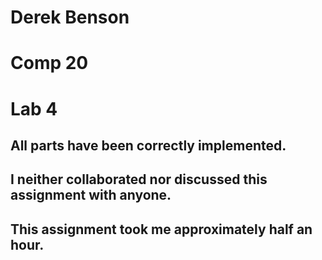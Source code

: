 # Derek Benson 
# Comp 20
# Lab 4

## All parts have been correctly implemented.
## I neither collaborated nor discussed this assignment with anyone.
## This assignment took me approximately half an hour.